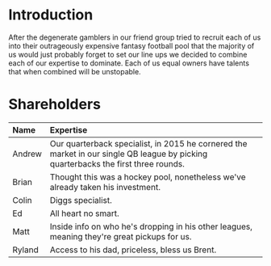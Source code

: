 # Introduction

After the degenerate gamblers in our friend group tried to recruit each of us into their outrageously expensive fantasy football pool that the majority of us would just probably forget to set our line ups we decided to combine each of our expertise to dominate. Each of us equal owners have talents that when combined will be unstopable.

# Shareholders

| **Name** | **Expertise**                                                                                                                      |
| :------- | :--------------------------------------------------------------------------------------------------------------------------------- |
| Andrew   | Our quarterback specialist, in 2015 he cornered the market in our single QB league by picking quarterbacks the first three rounds. |
| Brian    | Thought this was a hockey pool, nonetheless we've already taken his investment.                                                    |
| Colin    | Diggs specialist.                                                                                                                  |
| Ed       | All heart no smart.                                                                                                                |
| Matt     | Inside info on who he's dropping in his other leagues, meaning they're great pickups for us.                                       |
| Ryland   | Access to his dad, priceless, bless us Brent.                                                                                      |
